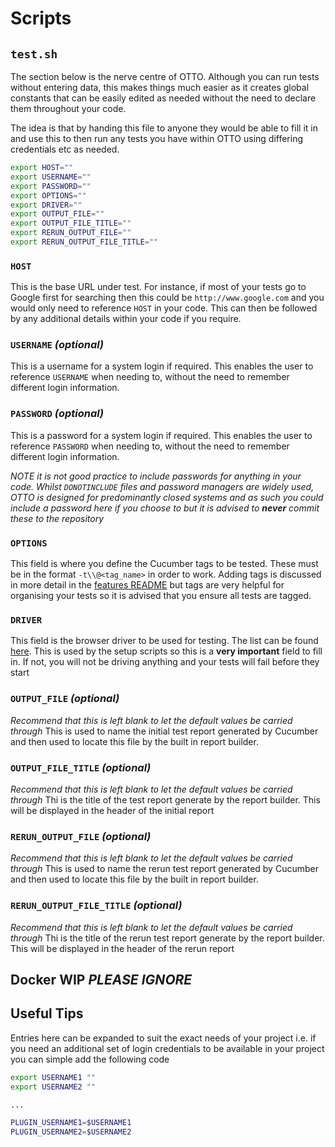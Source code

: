 # **Scripts**

## **`test.sh`**

The section below is the nerve centre of OTTO. Although you can run tests without entering data, this makes things much easier as it creates global constants that can be easily edited as needed without the need to declare them throughout your code.

The idea is that by handing this file to anyone they would be able to fill it in and use this to then run any tests you have within OTTO using differing credentials etc as needed. 

```bash
export HOST="" 
export USERNAME=""
export PASSWORD=""
export OPTIONS=""
export DRIVER=""
export OUTPUT_FILE=""
export OUTPUT_FILE_TITLE=""
export RERUN_OUTPUT_FILE=""
export RERUN_OUTPUT_FILE_TITLE=""
```

### `HOST`

This is the base URL under test. For instance, if most of your tests go to Google first for searching then this could be `http://www.google.com` and you would only need to reference `HOST` in your code. This can then be followed by any additional details within your code if you require.

### `USERNAME` *(optional)*

This is a username for a system login if required. This enables the user to reference `USERNAME` when needing to, without the need to remember different login information.

### `PASSWORD` *(optional)*

This is a password for a system login if required. This enables the user to reference `PASSWORD` when needing to, without the need to remember different login information.

*NOTE it  is not good practice to include passwords for anything in your code. Whilst `DONOTINCLUDE` files and password managers are widely used, OTTO is designed for predominantly closed systems and as such you could include a password here if you choose to but it is advised to __never__ commit these to the repository* 

### `OPTIONS`

This field is where you define the Cucumber tags to be tested. These must be in the format `-t\\@<tag_name>` in order to work. Adding tags is discussed in more detail in the [features README](features/README.md) but tags are very helpful for organising your tests so it is advised that you ensure all tests are tagged.


### `DRIVER`

This field is the browser driver to be used for testing. The list can be found [here](features/support/browser_drivers.rb). This is used by the setup scripts so this is a **very important** field to fill in. If not, you will not be driving anything and your tests will fail before they start

### `OUTPUT_FILE` *(optional)*

*Recommend that this is left blank to let the default values be carried through*
This is used to name the initial test report generated by Cucumber and then used to locate this file by the built in report builder.

### `OUTPUT_FILE_TITLE` *(optional)*

*Recommend that this is left blank to let the default values be carried through*
Thi is the title of the test report generate by the report builder. This will be displayed in the header of the initial report

### `RERUN_OUTPUT_FILE` *(optional)*

*Recommend that this is left blank to let the default values be carried through*
This is used to name the rerun test report generated by Cucumber and then used to locate this file by the built in report builder.

### `RERUN_OUTPUT_FILE_TITLE` *(optional)*

*Recommend that this is left blank to let the default values be carried through*
Thi is the title of the rerun test report generate by the report builder. This will be displayed in the header of the rerun report


## **Docker WIP** *PLEASE IGNORE*

## Useful Tips
Entries here can be expanded to suit the exact needs of your project i.e. if you need an additional set of login credentials to be available in your project you can simple add the following code

```bash
export USERNAME1 ""
export USERNAME2 ""

...

PLUGIN_USERNAME1=$USERNAME1
PLUGIN_USERNAME2=$USERNAME2
```

